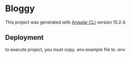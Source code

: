 # Bloggy

This project was generated with [Angular CLI](https://github.com/angular/angular-cli) version 15.2.4.

## Deployment

to execute project, you must copy .env.example file to .env

